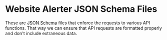# Website Alerter JSON Schema Files
These are [JSON Schema](https://json-schema.org/) files that enforce the requests to various API functions. That way we can ensure that API requests are formatted properly and don't include extraneous data.